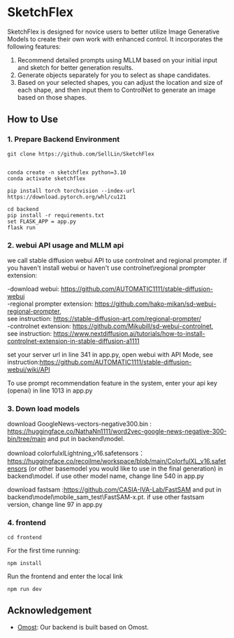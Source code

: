 # SketchFlex

SketchFlex is designed for novice users to better utilize Image Generative Models to create their own work with enhanced control. It incorporates the following features:

1. Recommend detailed prompts using MLLM based on your initial input and sketch for better generation results.
2. Generate objects separately for you to select as shape candidates.
3. Based on your selected shapes, you can adjust the location and size of each shape, and then input them to ControlNet to generate an image based on those shapes.

## How to Use

### 1. Prepare Backend Environment

```
git clone https://github.com/SellLin/SketchFlex


conda create -n sketchflex python=3.10
conda activate sketchflex

pip install torch torchvision --index-url https://download.pytorch.org/whl/cu121

cd backend
pip install -r requirements.txt
set FLASK_APP = app.py
flask run
```

### 2. webui API usage and MLLM api
we call stable diffusion webui API to use controlnet and regional prompter.
if you haven't install webui or haven't use controlnet\regional prompter extension:

-download webui: https://github.com/AUTOMATIC1111/stable-diffusion-webui<br>
-regional prompter extension: https://github.com/hako-mikan/sd-webui-regional-prompter, <br>see instruction: https://stable-diffusion-art.com/regional-prompter/<br>
-controlnet extension: https://github.com/Mikubill/sd-webui-controlnet, <br>see instruction: https://www.nextdiffusion.ai/tutorials/how-to-install-controlnet-extension-in-stable-diffusion-a1111

set your server url in line 341 in app.py, open webui with API Mode, see instruction:https://github.com/AUTOMATIC1111/stable-diffusion-webui/wiki/API

To use prompt recommendation feature in the system, enter your api key (openai) in line 1013 in app.py

### 3. Down load models
download GoogleNews-vectors-negative300.bin : https://huggingface.co/NathaNn1111/word2vec-google-news-negative-300-bin/tree/main and put in backend\model.

download colorfulxlLightning_v16.safetensors：https://huggingface.co/recoilme/workspace/blob/main/ColorfulXL_v16.safetensors (or other basemodel you would like to use in the final generation) in backend\model.
if use other model name, change line 540 in app.py

download fastsam :https://github.com/CASIA-IVA-Lab/FastSAM and put in backend\model\mobile_sam_test\FastSAM-x.pt.
if use other fastsam version, change line 97 in app.py

### 4. frontend
```
cd frontend
```
For the first time running:
```
npm install 
```
Run the frontend and enter the local link
```
npm run dev
```
## Acknowledgement
- [Omost](https://github.com/lllyasviel/Omost): Our backend is built based on Omost.
